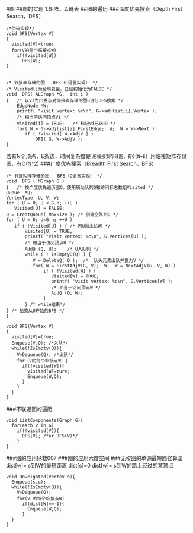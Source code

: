 #图
##图的实现
1.矩阵。2.链表
##图的遍历
###深度优先搜索（Depth First Search，DFS）

    /*伪码实现*/
    void DFS(Vertex V)
    {
      visited[V]=true;
      for(V的每个临接点W)
        if(!visited[W])
          DFS(W);
    }


    /* 邻接表存储的图 – DFS（C语言实现） */
    /* Visited[]为全局变量，已经初始化为FALSE */
    void  DFS( ALGraph *G,  int i )
    {   /* 以Vi为出发点对邻接表存储的图G进行DFS搜索 */
        EdgeNode *W;
        printf( "visit vertex: %c\n", G->adjlist[i].Vertex );
        /* 相当于访问顶点Vi */
        Visited[i] = TRUE;   /* 标记Vi已访问 */
        for( W = G->adjlist[i].FirstEdge;  W;  W = W->Next )
           if ( !Visited[ W->AdjV ] )
               DFS( G, W->AdjV );
    }


若有N个顶点，E条边，时间复杂度是
``用临接表存储图，有O(N+E)
``用临接矩阵存储图，有O(N^2)
###广度优先搜索（Breadth First Search，BFS）

    /* 邻接矩阵存储的图 – BFS（C语言实现） */
    void  BFS ( MGraph G )
    {   /* 按广度优先遍历图G。使用辅助队列Q和访问标志数组Visited */
    Queue  *Q;
    VertexType  U, V, W;
    for ( U = 0; U < G.n; ++U )  
       Visited[U] = FALSE;
    Q = CreatQueue( MaxSize ); /* 创建空队列Q */
    for ( U = 0; U<G.n; ++U )
       if ( !Visited[U] ) { /* 若U尚未访问 */
           Visited[U] = TRUE;
           printf( "visit vertex: %c\n", G.Vertices[U] );
           /* 相当于访问顶点U */
           AddQ (Q, U);    /* U入队列 */
           while ( ! IsEmptyQ(Q) ) {
              V = DeleteQ( Q );  /*  队头元素出队并置为V */
              for( W = FirstAdjV(G, V);  W;  W = NextAdjV(G, V, W) )
                  if ( !Visited[W] ) {
                     Visited[W] = TRUE;
                     printf( "visit vertex: %c\n", G.Vertices[W] );
                     /* 相当于访问顶点W */
                     AddQ (Q, W);
                  }
           } /* while结束*/
    } /* 结束从U开始的BFS */
    }

    void BFS(Vertex V)
    {
      visited[V]=true;
      Enqueue(V,Q); /*入队*/
      while(!IsEmpty(Q)){
        V=Dequeue(Q); /*出队*/
        for（V的每个临接点W）{
          if(!visited[W]){
            visited[W]=ture;
            Enqueue(W,Q);
          }
        }
      }
    }
###不联通图的遍历

    void ListComponents(Graph G){
      for(each V in G)
        if(!visited[V]){
          DFS[V]; /*or BFS(V)*/
        }
    }
###图的应用拯救007
###图的应用六度空间
###无权图的单源最短路径算法
dist[w]= s到W的最短距离
dist[s]=0
dist[w]= s到W的路上经过的某顶点

    void Unweighted(Vertex s){
      Enqueue(s,q);
      while(!IsEmpty(Q)){
        V=Dequeue(Q);
        for(V 的每个临接点W)
          if(dist[W]==-1){
            Enqueue(W,Q);
          }
      }
    }
